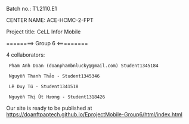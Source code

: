 Batch no.: T1.2110.E1

CENTER NAME: ACE-HCMC-2-FPT

Project title: CeLL Infor Mobile

========> Group 6 <=========

4 collaborators:

     Pham Anh Doan (doanphambnlucky@gmail.com) Student1345184

     Nguyễn Thanh Thảo - Student1345346
     
     Lê Duy Tú - Student1341518
     
     Nguyễn Thị Út Hương - Student1318426

 Our site is ready to be published at https://doanftpaptech.github.io/EprojectMobile-Group6/html/index.html


